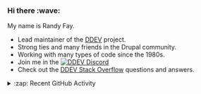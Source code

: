 
<h3>Hi there :wave:</h3>

My name is Randy Fay.

- Lead maintainer of the [DDEV](https://github.com/ddev/ddev) project.
- Strong ties and many friends in the Drupal community.
- Working with many types of code since the 1980s.
- Join me in the [![DDEV Discord](https://img.shields.io/discord/664580571770388500?logo=discord&logoColor=%23fff&label=DDEV%20Discord&link=https%3A%2F%2Fddev.com%2Fs%2Fdiscord)](https://ddev.com/s/discord)
- Check out the [DDEV Stack Overflow](https://stackoverflow.com/tags/ddev) questions and answers.

<details>
  <summary>:zap: Recent GitHub Activity</summary>

<!--RECENT_ACTIVITY:start-->
1. 💬 Commented on [#1465](https://github.com/ddev/ddev/issues/1465#issuecomment-3193632321) in [ddev/ddev](https://github.com/ddev/ddev)<br>
2. 📔 Created new repository [ddev/upsun-ddev-automated-test-target](https://github.com/ddev/upsun-ddev-automated-test-target)<br>
3. 💬 Commented on [#7437](https://github.com/ddev/ddev/pull/7437#issuecomment-3192809167) in [ddev/ddev](https://github.com/ddev/ddev)<br>
4. 📔 Created new repository [rfay/upsuntest](https://github.com/rfay/upsuntest)<br>
5. 💬 Commented on [#7523](https://github.com/ddev/ddev/pull/7523#discussion_r2279608672) in [ddev/ddev](https://github.com/ddev/ddev)<br>
6. 💬 Commented on [#7523](https://github.com/ddev/ddev/pull/7523#discussion_r2279479912) in [ddev/ddev](https://github.com/ddev/ddev)<br>
7. 💬 Commented on [#7523](https://github.com/ddev/ddev/pull/7523#discussion_r2279477923) in [ddev/ddev](https://github.com/ddev/ddev)<br>
8. 💬 Commented on [#7523](https://github.com/ddev/ddev/pull/7523#discussion_r2279473258) in [ddev/ddev](https://github.com/ddev/ddev)<br>
9. 💬 Commented on [#7523](https://github.com/ddev/ddev/pull/7523#discussion_r2279459302) in [ddev/ddev](https://github.com/ddev/ddev)<br>
10. 💬 Commented on [#7523](https://github.com/ddev/ddev/pull/7523#discussion_r2279458075) in [ddev/ddev](https://github.com/ddev/ddev)<br>
11. 💬 Commented on [#7529](https://github.com/ddev/ddev/pull/7529#discussion_r2279454590) in [ddev/ddev](https://github.com/ddev/ddev)<br>
12. 🎉 Merged PR [#7528](https://github.com/ddev/ddev/pull/7528) in [ddev/ddev](https://github.com/ddev/ddev)<br>
13. 💬 Commented on [#7530](https://github.com/ddev/ddev/pull/7530#discussion_r2279397520) in [ddev/ddev](https://github.com/ddev/ddev)<br>
14. 💬 Commented on [#7528](https://github.com/ddev/ddev/pull/7528#issuecomment-3192038598) in [ddev/ddev](https://github.com/ddev/ddev)<br>
15. 💪 Opened PR [#7531](https://github.com/ddev/ddev/pull/7531) in [ddev/ddev](https://github.com/ddev/ddev)<br>
16. 💬 Commented on [#7530](https://github.com/ddev/ddev/pull/7530#issuecomment-3190394853) in [ddev/ddev](https://github.com/ddev/ddev)<br>
17. 💪 Opened PR [#7530](https://github.com/ddev/ddev/pull/7530) in [ddev/ddev](https://github.com/ddev/ddev)<br>
18. 💬 Commented on [#7523](https://github.com/ddev/ddev/pull/7523#issuecomment-3190238957) in [ddev/ddev](https://github.com/ddev/ddev)<br>
19. 💪 Opened PR [#7529](https://github.com/ddev/ddev/pull/7529) in [ddev/ddev](https://github.com/ddev/ddev)<br>
20. 💬 Commented on [#7528](https://github.com/ddev/ddev/pull/7528#issuecomment-3190066999) in [ddev/ddev](https://github.com/ddev/ddev)<br>
<!--RECENT_ACTIVITY:end-->

</details>
